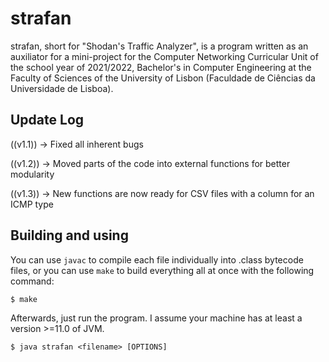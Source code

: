 # strafan
strafan, short for "Shodan's Traffic Analyzer", is a program written as an auxiliator for a mini-project for the
Computer Networking Curricular Unit of the school year of 2021/2022, Bachelor's in Computer Engineering at the
Faculty of Sciences of the University of Lisbon (Faculdade de Ciências da Universidade de Lisboa).

## Update Log
((v1.1)) -> Fixed all inherent bugs
 
((v1.2)) -> Moved parts of the code into external functions for better modularity
 
((v1.3)) -> New functions are now ready for CSV files with a column for an ICMP type

## Building and using
You can use `javac` to compile each file individually into .class bytecode files, or you can use `make` to build everything all at once with the following command:

```
$ make
```

Afterwards, just run the program. I assume your machine has at least a version >=11.0 of JVM.
```
$ java strafan <filename> [OPTIONS]
```
